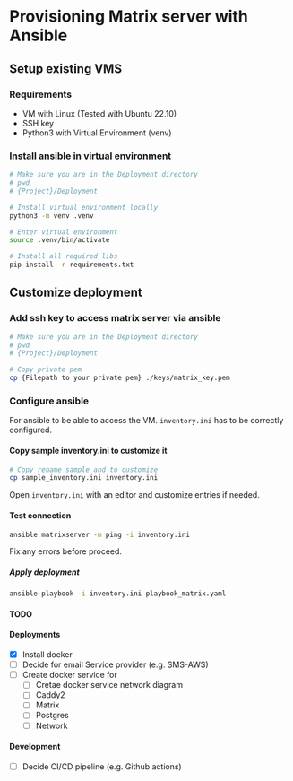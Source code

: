 # Provisioning Matrix server with Ansible

## Setup existing VMS

### Requirements

- VM with Linux (Tested with Ubuntu 22.10)
- SSH key
- Python3 with Virtual Environment (venv)

### Install ansible in virtual environment

```sh
# Make sure you are in the Deployment directory
# pwd
# {Project}/Deployment

# Install virtual environment locally
python3 -m venv .venv

# Enter virtual environment
source .venv/bin/activate

# Install all required libs
pip install -r requirements.txt
```

## Customize deployment

### Add ssh key to access matrix server via ansible

```sh
# Make sure you are in the Deployment directory
# pwd
# {Project}/Deployment

# Copy private pem
cp {Filepath to your private pem} ./keys/matrix_key.pem
```

### Configure ansible

For ansible to be able to access the VM. `inventory.ini` has to be correctly configured.

#### Copy sample inventory.ini to customize it

```sh
# Copy rename sample and to customize
cp sample_inventory.ini inventory.ini
```

Open `inventory.ini` with an editor and customize entries if needed.

#### Test connection

```sh
ansible matrixserver -m ping -i inventory.ini
```

Fix any errors before proceed.

##### Apply deployment

```sh
ansible-playbook -i inventory.ini playbook_matrix.yaml
```

#### TODO

#### Deployments

- [X] Install docker
- [ ] Decide for email Service provider (e.g. SMS-AWS)
- [ ] Create docker service for
  - [ ] Cretae docker service network diagram
  - [ ] Caddy2
  - [ ] Matrix
  - [ ] Postgres
  - [ ] Network

#### Development

- [ ] Decide CI/CD pipeline (e.g. Github actions)
